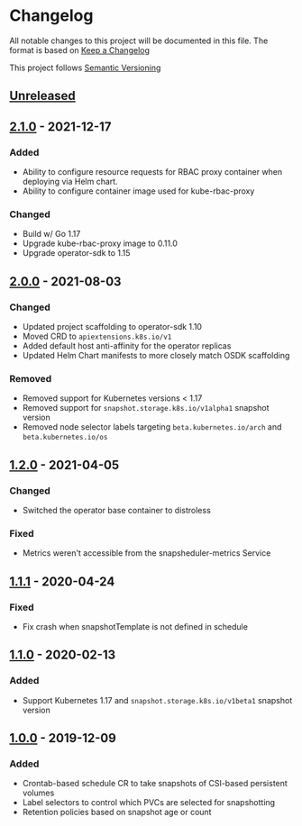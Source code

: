 # Changelog

All notable changes to this project will be documented in this file. The format
is based on [Keep a Changelog](https://keepachangelog.com/en/1.0.0/)

This project follows [Semantic Versioning](https://semver.org/)

## [Unreleased]

## [2.1.0] - 2021-12-17

### Added

- Ability to configure resource requests for RBAC proxy container when deploying
  via Helm chart.
- Ability to configure container image used for kube-rbac-proxy

### Changed

- Build w/ Go 1.17
- Upgrade kube-rbac-proxy image to 0.11.0
- Upgrade operator-sdk to 1.15

## [2.0.0] - 2021-08-03

### Changed

- Updated project scaffolding to operator-sdk 1.10
- Moved CRD to `apiextensions.k8s.io/v1`
- Added default host anti-affinity for the operator replicas
- Updated Helm Chart manifests to more closely match OSDK scaffolding

### Removed

- Removed support for Kubernetes versions < 1.17
- Removed support for `snapshot.storage.k8s.io/v1alpha1` snapshot version
- Removed node selector labels targeting `beta.kubernetes.io/arch` and
  `beta.kubernetes.io/os`

## [1.2.0] - 2021-04-05

### Changed

- Switched the operator base container to distroless

### Fixed

- Metrics weren't accessible from the snapsheduler-metrics Service

## [1.1.1] - 2020-04-24

### Fixed

- Fix crash when snapshotTemplate is not defined in schedule

## [1.1.0] - 2020-02-13

### Added

- Support Kubernetes 1.17 and `snapshot.storage.k8s.io/v1beta1` snapshot version

## [1.0.0] - 2019-12-09

### Added

- Crontab-based schedule CR to take snapshots of CSI-based persistent volumes
- Label selectors to control which PVCs are selected for snapshotting
- Retention policies based on snapshot age or count

[unreleased]: https://github.com/backube/snapscheduler/compare/v2.1.0...HEAD
[2.1.0]: https://github.com/backube/snapscheduler/compare/v2.0.0...v2.1.0
[2.0.0]: https://github.com/backube/snapscheduler/compare/v1.2.0...v2.0.0
[1.2.0]: https://github.com/backube/snapscheduler/compare/v1.1.1...v1.2.0
[1.1.1]: https://github.com/backube/snapscheduler/compare/v1.1.0...v1.1.1
[1.1.0]: https://github.com/backube/snapscheduler/compare/v1.0.0...v1.1.0
[1.0.0]: https://github.com/backube/snapscheduler/releases/tag/v1.0.0
